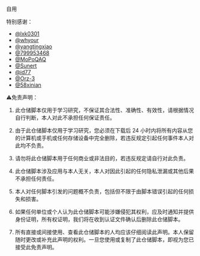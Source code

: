 自用


特别感谢：
* [@lxk0301](https://github.com/yangtingxiao) 
* [@whyour](https://github.com/whyour/hundun)
* [@yangtingxiao](https://github.com/yangtingxiao) 
* [@799953468](https://github.com/799953468/Quantumult-X)
* [@MoPoQAQ](https://github.com/MoPoQAQ/Script)
* [@Sunert](https://github.com/Sunert/Scripts)
* [@id77](https://github.com/id77/QuantumultX)
* [@Orz-3](https://github.com/Orz-3)
* [@58xinian](https://github.com/58xinian/icon)


⚠️免责声明：

1. 此仓储脚本仅用于学习研究，不保证其合法性、准确性、有效性，请根据情况自行判断，本人对此不承担任何保证责任。

2. 由于此仓储脚本仅用于学习研究，您必须在下载后 24 小时内将所有内容从您的计算机或手机或任何存储设备中完全删除，若违反规定引起任何事件本人对此均不负责。

3. 请勿将此仓储脚本用于任何商业或非法目的，若违反规定请自行对此负责。

4. 此仓储脚本涉及应用与本人无关，本人对因此引起的任何隐私泄漏或其他后果不承担任何责任。

5. 本人对任何脚本引发的问题概不负责，包括但不限于由脚本错误引起的任何损失和损害。

6. 如果任何单位或个人认为此仓储脚本可能涉嫌侵犯其权利，应及时通知并提供身份证明，所有权证明，我们将在收到认证文件确认后删除此仓储脚本。

7. 所有直接或间接使用、查看此仓储脚本的人均应该仔细阅读此声明。本人保留随时更改或补充此声明的权利。一旦您使用或复制了此仓储脚本，即视为您已接受此免责声明。
